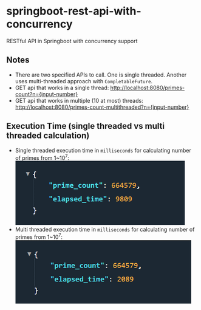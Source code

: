 # springboot-rest-api-with-concurrency
RESTful API in Springboot with concurrency support


## Notes
* There are two specified APIs to call. One is single threaded. Another uses multi-threaded approach with `CompletableFuture`.
* GET api that works in a single thread: [http://localhost:8080/primes-count?n={input-number}](http://localhost:8080/primes-count?n=10000000)
* GET api that works in multiple (10 at most) threads: [http://localhost:8080/primes-count-multithreaded?n={input-number}](http://localhost:8080/primes-count-multithreaded?n=10000000)

## Execution Time (single threaded vs multi threaded calculation)
* Single threaded execution time in `milliseconds` for calculating number of primes from 1~10<sup>7</sup>:
 ![](https://github.com/Sadman007/springboot-rest-api-with-concurrency/blob/main/contents/single-thread.png)
 * Multi threaded execution time in `milliseconds` for calculating number of primes from 1~10<sup>7</sup>:
 ![](https://github.com/Sadman007/springboot-rest-api-with-concurrency/blob/main/contents/multi-threaded.png)
